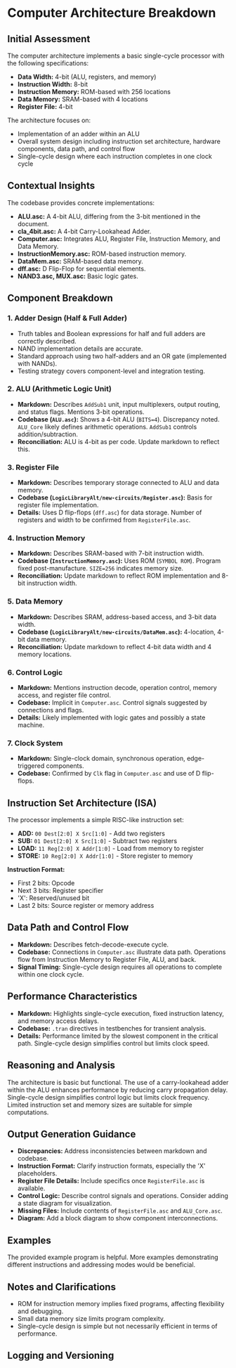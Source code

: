 # Computer Architecture Breakdown

## Initial Assessment

The computer architecture implements a basic single-cycle processor with the following specifications:

- **Data Width:** 4-bit (ALU, registers, and memory)
- **Instruction Width:** 8-bit
- **Instruction Memory:** ROM-based with 256 locations
- **Data Memory:** SRAM-based with 4 locations
- **Register File:** 4-bit

The architecture focuses on:
- Implementation of an adder within an ALU
- Overall system design including instruction set architecture, hardware components, data path, and control flow
- Single-cycle design where each instruction completes in one clock cycle

## Contextual Insights

The codebase provides concrete implementations:

- **ALU.asc:** A 4-bit ALU, differing from the 3-bit mentioned in the document.
- **cla_4bit.asc:** A 4-bit Carry-Lookahead Adder.
- **Computer.asc:** Integrates ALU, Register File, Instruction Memory, and Data Memory.
- **InstructionMemory.asc:** ROM-based instruction memory.
- **DataMem.asc:** SRAM-based data memory.
- **dff.asc:** D Flip-Flop for sequential elements.
- **NAND3.asc, MUX.asc:** Basic logic gates.

## Component Breakdown

### 1. Adder Design (Half & Full Adder)

- Truth tables and Boolean expressions for half and full adders are correctly described.
- NAND implementation details are accurate.
- Standard approach using two half-adders and an OR gate (implemented with NANDs).
- Testing strategy covers component-level and integration testing.

### 2. ALU (Arithmetic Logic Unit)

- **Markdown:** Describes `AddSub1` unit, input multiplexers, output routing, and status flags. Mentions 3-bit operations.
- **Codebase (`ALU.asc`):** Shows a 4-bit ALU (`BITS=4`). Discrepancy noted. `ALU_Core` likely defines arithmetic operations. `AddSub1` controls addition/subtraction.
- **Reconciliation:** ALU is 4-bit as per code. Update markdown to reflect this.

### 3. Register File

- **Markdown:** Describes temporary storage connected to ALU and data memory.
- **Codebase (`LogicLibraryAlt/new-circuits/Register.asc`):** Basis for register file implementation.
- **Details:** Uses D flip-flops (`dff.asc`) for data storage. Number of registers and width to be confirmed from `RegisterFile.asc`.

### 4. Instruction Memory

- **Markdown:** Describes SRAM-based with 7-bit instruction width.
- **Codebase (`InstructionMemory.asc`):** Uses ROM (`SYMBOL ROM`). Program fixed post-manufacture. `SIZE=256` indicates memory size.
- **Reconciliation:** Update markdown to reflect ROM implementation and 8-bit instruction width.

### 5. Data Memory

- **Markdown:** Describes SRAM, address-based access, and 3-bit data width.
- **Codebase (`LogicLibraryAlt/new-circuits/DataMem.asc`):** 4-location, 4-bit data memory.
- **Reconciliation:** Update markdown to reflect 4-bit data width and 4 memory locations.

### 6. Control Logic

- **Markdown:** Mentions instruction decode, operation control, memory access, and register file control.
- **Codebase:** Implicit in `Computer.asc`. Control signals suggested by connections and flags.
- **Details:** Likely implemented with logic gates and possibly a state machine.

### 7. Clock System

- **Markdown:** Single-clock domain, synchronous operation, edge-triggered components.
- **Codebase:** Confirmed by `Clk` flag in `Computer.asc` and use of D flip-flops.

## Instruction Set Architecture (ISA)

The processor implements a simple RISC-like instruction set:

- **ADD:** `00 Dest[2:0] X Src[1:0]` - Add two registers
- **SUB:** `01 Dest[2:0] X Src[1:0]` - Subtract two registers
- **LOAD:** `11 Reg[2:0] X Addr[1:0]` - Load from memory to register
- **STORE:** `10 Reg[2:0] X Addr[1:0]` - Store register to memory

**Instruction Format:**
- First 2 bits: Opcode
- Next 3 bits: Register specifier
- 'X': Reserved/unused bit
- Last 2 bits: Source register or memory address

## Data Path and Control Flow

- **Markdown:** Describes fetch-decode-execute cycle.
- **Codebase:** Connections in `Computer.asc` illustrate data path. Operations flow from Instruction Memory to Register File, ALU, and back.
- **Signal Timing:** Single-cycle design requires all operations to complete within one clock cycle.

## Performance Characteristics

- **Markdown:** Highlights single-cycle execution, fixed instruction latency, and memory access delays.
- **Codebase:** `.tran` directives in testbenches for transient analysis.
- **Details:** Performance limited by the slowest component in the critical path. Single-cycle design simplifies control but limits clock speed.

## Reasoning and Analysis

The architecture is basic but functional. The use of a carry-lookahead adder within the ALU enhances performance by reducing carry propagation delay. Single-cycle design simplifies control logic but limits clock frequency. Limited instruction set and memory sizes are suitable for simple computations.

## Output Generation Guidance

- **Discrepancies:** Address inconsistencies between markdown and codebase.
- **Instruction Format:** Clarify instruction formats, especially the 'X' placeholders.
- **Register File Details:** Include specifics once `RegisterFile.asc` is available.
- **Control Logic:** Describe control signals and operations. Consider adding a state diagram for visualization.
- **Missing Files:** Include contents of `RegisterFile.asc` and `ALU_Core.asc`.
- **Diagram:** Add a block diagram to show component interconnections.

## Examples

The provided example program is helpful. More examples demonstrating different instructions and addressing modes would be beneficial.

## Notes and Clarifications

- ROM for instruction memory implies fixed programs, affecting flexibility and debugging.
- Small data memory size limits program complexity.
- Single-cycle design is simple but not necessarily efficient in terms of performance.

## Logging and Versioning

```
